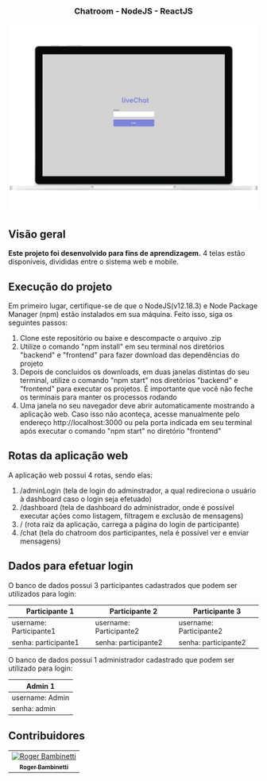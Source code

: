<h3 align="center">
	Chatroom - NodeJS - ReactJS
</h3>

<p align="center">
<img
		width="700"
		src="https://github.com/RogerBambinetti/live-chat-nodejs/blob/master/preview/Screenshot0.png">
</p>

## Visão geral

**Este projeto foi desenvolvido para fins de aprendizagem.** 4 telas estão disponíveis, divididas entre o sistema web e mobile.

## Execução do projeto

Em primeiro lugar, certifique-se de que o NodeJS(v12.18.3) e Node Package Manager (npm) estão instalados em sua máquina. Feito isso, siga os seguintes passos:

1. Clone este repositório ou baixe e descompacte o arquivo .zip
2. Utilize o comando "npm install" em seu terminal nos diretórios "backend" e "frontend" para fazer download das dependências do projeto
3. Depois de concluidos os downloads, em duas janelas distintas do seu terminal, utilize o comando "npm start" nos diretórios "backend" e "frontend" para executar os projetos. É importante que você não feche os terminais para manter os processos rodando
4. Uma janela no seu navegador deve abrir automaticamente mostrando a aplicação web. Caso isso não aconteça, acesse manualmente pelo endereço http://localhost:3000 ou pela porta indicada em seu terminal após executar o comando "npm start" no diretório "frontend"

## Rotas da aplicação web

A aplicação web possui 4 rotas, sendo elas:

1. /adminLogin (tela de login do adminstrador, a qual redireciona o usuário à dashboard caso o login seja efetuado)
2. /dashboard (tela de dashboard do administrador, onde é possível executar ações como listagem, filtragem e exclusão de mensagens)
3. / (rota raíz da aplicação, carrega a página do login de participante)
4. /chat (tela do chatroom dos participantes, nela é possível ver e enviar mensagens)

## Dados para efetuar login

O banco de dados possui 3 participantes cadastrados que podem ser utilizados para login:

|       Participante 1      |      Participante 2      |      Participante 3      |
| ------------------------- | ------------------------ | ------------------------ |
|  username: Participante1  |  username: Participante2 | username: Participante2  |
|  senha: participante1     |  senha: participante2    | senha: participante2     |

O banco de dados possui 1 administrador cadastrado que podem ser utilizado para login:

| Admin 1  	    |
| ----------------- |
|  username: Admin  |
|  senha: admin     |

## Contribuidores

<table>
  <tr>
<td align="center"><a href="https://github.com/RogerBambinetti"><img src="https://avatars0.githubusercontent.com/u/50684839?s=460&v=4" width="100px;" alt="Roger Bambinetti"/><br /><sub><b>Roger Bambinetti</b></sub></a></td>
  </tr>
</table>

